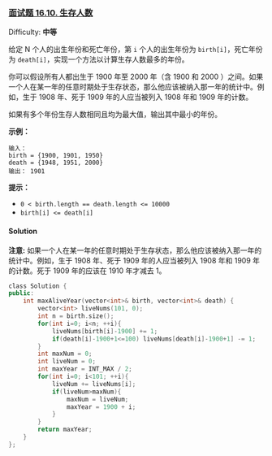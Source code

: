 ### [面试题 16.10\. 生存人数](https://leetcode-cn.com/problems/living-people-lcci/)

Difficulty: **中等**


给定 N 个人的出生年份和死亡年份，第 `i` 个人的出生年份为 `birth[i]`，死亡年份为 `death[i]`，实现一个方法以计算生存人数最多的年份。

你可以假设所有人都出生于 1900 年至 2000 年（含 1900 和 2000 ）之间。如果一个人在某一年的任意时期处于生存状态，那么他应该被纳入那一年的统计中。例如，生于 1908 年、死于 1909 年的人应当被列入 1908 年和 1909 年的计数。

如果有多个年份生存人数相同且均为最大值，输出其中最小的年份。

**示例：**

```
输入：
birth = {1900, 1901, 1950}
death = {1948, 1951, 2000}
输出： 1901
```

**提示：**

*   `0 < birth.length == death.length <= 10000`
*   `birth[i] <= death[i]`


#### Solution

**注意:**  如果一个人在某一年的任意时期处于生存状态，那么他应该被纳入那一年的统计中。例如，生于 1908 年、死于 1909 年的人应当被列入 1908 年和 1909 年的计数。死于 1909 年的应该在 1910 年才减去 1。

```cpp
​class Solution {
public:
    int maxAliveYear(vector<int>& birth, vector<int>& death) {
        vector<int> liveNums(101, 0);
        int n = birth.size();
        for(int i=0; i<n; ++i){
            liveNums[birth[i]-1900] += 1;
            if(death[i]-1900+1<=100) liveNums[death[i]-1900+1] -= 1;
        }
        int maxNum = 0;
        int liveNum = 0;
        int maxYear = INT_MAX / 2;
        for(int i=0; i<101; ++i){
            liveNum += liveNums[i];
            if(liveNum>maxNum){
                maxNum = liveNum;
                maxYear = 1900 + i;
            }
        }
        return maxYear;
    }
};
```